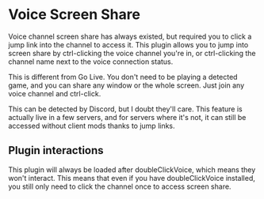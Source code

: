 # Voice Screen Share

Voice channel screen share has always existed, but required you to click a jump link into the channel to access it.
This plugin allows you to jump into screen share by ctrl-clicking the voice channel you're in, or
ctrl-clicking the channel name next to the voice connection status.

This is different from Go Live. You don't need to be playing a detected game, and you can share any window or
the whole screen. Just join any voice channel and ctrl-click.

This can be detected by Discord, but I doubt they'll care. This feature is actually live in a few servers, and for servers where it's not, it can still be accessed without client mods thanks to jump links.

## Plugin interactions

This plugin will always be loaded after doubleClickVoice, which means they won't interact. This means that even
if you have doubleClickVoice installed, you still only need to click the channel once to access screen share.
